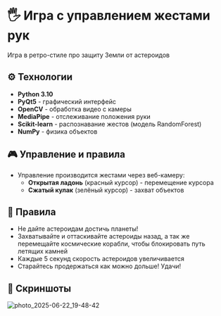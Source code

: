 # 🖐 Игра с управлением жестами рук

Игра в ретро-стиле про защиту Земли от астероидов

## ⚙️ Технологии
- **Python 3.10**
- **PyQt5** - графический интерфейс
- **OpenCV** - обработка видео с камеры
- **MediaPipe** - отслеживание положения руки
- **Scikit-learn** - распознавание жестов (модель RandomForest)
- **NumPy** - физика объектов

## 🎮 Управление и правила
- Управление производится жестами через веб-камеру:
  - **Открытая ладонь** (красный курсор) - перемещение курсора
  - **Сжатый кулак** (зелёный курсор) - захват объектов

## 📜 Правила
- Не дайте астероидам достичь планеты!
- Захватывайте и оттаскивайте астероиды назад, а так же перемещайте космические корабли, чтобы блокировать путь летящих камней
- Каждые 5 секунд скорость астероидов увеличивается
- Старайтесь продержаться как можно дольше! Удачи!

## 🌠 Скриншоты

![photo_2025-06-22_19-48-42](https://github.com/user-attachments/assets/b98d4962-0b62-4e68-96c3-c5f051ae51a3)


